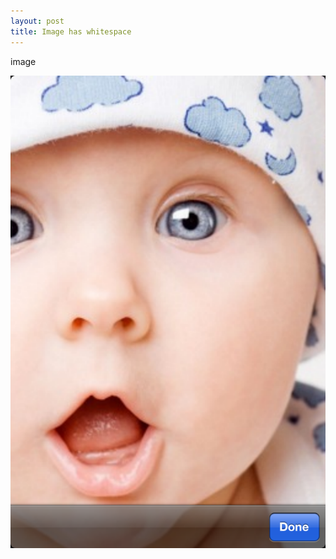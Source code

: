 ```yaml
---
layout: post
title: Image has whitespace
---
```

image 

  
  
![](/images/4005031e-d993-4d29-8932-27c2b168dad7/ios-simulator-screen-shot-feb-28,-2013-6.45.49-pm.png)
